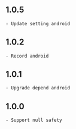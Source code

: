 ## 1.0.5
    - Update setting android

## 1.0.2
    - Record android

## 1.0.1
    - Upgrade depend android

## 1.0.0
    - Support null safety
